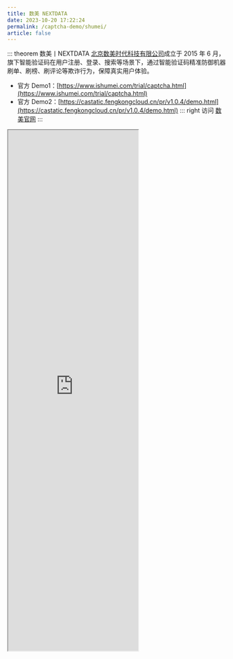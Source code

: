 ```yaml
---
title: 数美 NEXTDATA
date: 2023-10-20 17:22:24
permalink: /captcha-demo/shumei/
article: false
---
```


::: theorem 数美丨NEXTDATA
[北京数美时代科技有限公司](https://www.tianyancha.com/company/2320712733)成立于 2015 年 6 月，旗下智能验证码在用户注册、登录、搜索等场景下，通过智能验证码精准防御机器刷单、刷榜、刷评论等欺诈行为，保障真实用户体验。

- 官方 Demo1：[https://www.ishumei.com/trial/captcha.html](https://www.ishumei.com/trial/captcha.html)
- 官方 Demo2：[https://castatic.fengkongcloud.cn/pr/v1.0.4/demo.html](https://castatic.fengkongcloud.cn/pr/v1.0.4/demo.html)<Badge text="本页使用" type="error" vertical="middle"/>
::: right
访问 [数美官网](https://www.ishumei.com/new/product/tw/code)
:::

<!-- <style>
    .wrapper-shumei {
        width: 1200px;
        height: 1000px;
        position: relative;
        overflow: hidden;
        margin-left: -150px;
    }
    .wrapper-shumei iframe {
        position: absolute;
        margin-top: -350px;
        margin-left: -100px;
        width: 1200px;
        height: 1150px;
    }
</style> -->

<!-- <div class="wrapper-shumei">
    <iframe src="https://www.ishumei.com/trial/captcha.html" scrolling="no"></iframe>
</div> -->



<iframe src=https://castatic.fengkongcloud.cn/pr/v1.0.4/demo.html height=1200px></iframe>